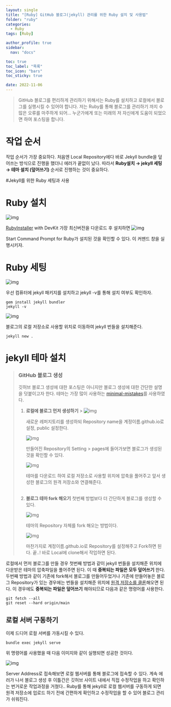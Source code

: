 ```yaml
---
layout: single
title: "[Ruby] GitHub 블로그(jekyll) 관리를 위한 Ruby 설치 및 사용법"
folder: "ruby"
categories:
  - Ruby
tags: [Ruby]

author_profile: true
sidebar:
  nav: "docs"

toc: true
toc_label: "목록"
toc_icon: "bars"
toc_sticky: true

date: 2022-11-06
---
```


> GitHub 블로그를 편리하게 관리하기 위해서는 Ruby를 설치하고 로컬에서 블로그를 실행시킬 수 있어야 합니다. 저는 Ruby를 통해 블로그를 관리하기 까지 수많은 오류를 마주하게 되어... 누군가에게 또는 미래의 저 자신에게 도움이 되었으면 하여 포스팅을 합니다.

# 작업 순서

작업 순서가 가장 중요하다.
처음엔 Local Repository에다 바로 Jekyll bundle을 덮어쓰는 방식으로 진행을 했더니 에러가 끝없이 났다.
따라서 **Ruby설치 → jekyll 세팅 → 테마 설치 (덮어쓰기)** 순서로 진행하는 것이 중요하다.

#Jekyll를 위한 Ruby 세팅과 사용

# Ruby 설치

![img](https://img1.daumcdn.net/thumb/R1280x0/?scode=mtistory2&fname=https%3A%2F%2Fk.kakaocdn.net%2Fdn%2FdFwYRw%2FbtrQtSLhv62%2FYfRFbJxBwVUXVOkBMsB3C1%2Fimg.png)

[RubyInstaller](https://rubyinstaller.org/downloads/) with DevKit 가장 최신버전을 다운로드 후 설치하면
![img](https://img1.daumcdn.net/thumb/R1280x0/?scode=mtistory2&fname=https%3A%2F%2Fk.kakaocdn.net%2Fdn%2FLU6Pm%2FbtrQz6uJagE%2FkflqzOt9oK8vAMLVx9rYxK%2Fimg.png)

Start Command Prompt for Ruby가 설치된 것을 확인할 수 있다. 이 커맨드 창을 실행시키자.

# Ruby 세팅

![img](https://img1.daumcdn.net/thumb/R1280x0/?scode=mtistory2&fname=https%3A%2F%2Fk.kakaocdn.net%2Fdn%2FbhInrF%2FbtrQywtGVUq%2Fyzkp2BdYYvudhZd6sNOutk%2Fimg.png)

우선 컴퓨터에 jekyll 패키지를 설치하고 jekyll -v를 통해 설치 여부도 확인하자.

```
gem install jekyll bundler
jekyll -v
```

![img](https://img1.daumcdn.net/thumb/R1280x0/?scode=mtistory2&fname=https%3A%2F%2Fk.kakaocdn.net%2Fdn%2FQn9cV%2FbtrQtS5AvPa%2F23EjuQRmxHcXjJi3kQKncK%2Fimg.png)

블로그의 로컬 저장소로 사용할 위치로 이동하여 jekyll 번들을 설치해준다.

```
jekyll new .
```

# jekyll 테마 설치

> ### GitHub 블로그 생성
>
> 깃허브 블로그 생성에 대한 포스팅은 아니지만 블로그 생성에 대한 간단한 설명을 덧붙이고자 한다.
> 테마는 가장 많이 사용하는 [minimal-mistakes](https://github.com/mmistakes/minimal-mistakes)를 사용하였다.
>
> 1.  **로컬에 블로그 먼저 생성하기** > ![img](https://img1.daumcdn.net/thumb/R1280x0/?scode=mtistory2&fname=https%3A%2F%2Fk.kakaocdn.net%2Fdn%2Flld4Y%2FbtrQsGjQMBK%2FGXCozZkibsw3k8A4gksVr0%2Fimg.png)
>
>     새로운 레퍼지토리를 생성하되 Repository name을 계정이름.github.io로 설정, public 설정한다.
>
>     ![img](https://img1.daumcdn.net/thumb/R1280x0/?scode=mtistory2&fname=https%3A%2F%2Fk.kakaocdn.net%2Fdn%2Fd29Umv%2FbtrQrqB3lSH%2FqGdAMlCUCxqP2nDfLUztXk%2Fimg.png)
>
>     만들어진 Repository의 Setting > pages에 들어가보면 블로그가 생성된 것을 확인할 수 있다.
>
>     ![img](https://img1.daumcdn.net/thumb/R1280x0/?scode=mtistory2&fname=https%3A%2F%2Fk.kakaocdn.net%2Fdn%2F8kYz8%2FbtrQuNCMP1W%2FQux9CmvnBlHrz6Zg7BJdn0%2Fimg.png)
>
>     테마를 다운로드 하여 로컬 저장소로 사용할 위치에 압축을 풀어주고 앞서 생성한 블로그의 원격 저장소와 연결해준다. <br /><br />
>
> 2.  **블로그 테마 fork 해오기**
>     첫번째 방법보다 더 간단하게 블로그를 생성할 수 있다.
>
>     ![img](https://img1.daumcdn.net/thumb/R1280x0/?scode=mtistory2&fname=https%3A%2F%2Fk.kakaocdn.net%2Fdn%2FlaFGB%2FbtrQrE7S91d%2F153KKB3wwk1pDWpgrPf9qk%2Fimg.png)
>
>     테마의 Repository 자체를 fork 해오는 방법이다.
>
>     ![img](https://img1.daumcdn.net/thumb/R1280x0/?scode=mtistory2&fname=https%3A%2F%2Fk.kakaocdn.net%2Fdn%2FBvlTo%2FbtrQr2tWLlC%2FstS0XtLko60MoNuSqudwmK%2Fimg.png)
>
>     마찬가지로 계정이름.github.io로 Repository를 설정해주고 Fork하면 된다.
>     끝..! 바로 Local에 clone해서 작업하면 된다.

로컬에서 먼저 블로그를 만들 경우 첫번째 방법과 같이 jekyll 번들을 설치해준 위치에 다운받은 테마의 압축파일을 풀어주면 된다. 이 때 **중복되는 파일은 모두 덮어쓰기** 한다.
두번째 방법과 같이 기존에 fork해서 블로그를 만들어두었거나 기존에 만들어놓은 블로그 Repository가 있는 경우에는 번들을 설치해준 위치에 [원격 저장소를 클론](https://jiaezzang.github.io/git/git-1/)해오면 된다. 이 경우에도 **중복되는 파일은 덮어쓰기** 해야되므로 다음과 같은 명령어를 사용한다.

```
git fetch --all
git reset --hard origin/main
```

## 로컬 서버 구동하기

이제 드디어 로컬 서버를 가동시킬 수 있다.

```
bundle exec jekyll serve
```

위 명령어를 사용했을 때 다음 이미지와 같이 실행되면 성공한 것이다.

![img](https://img1.daumcdn.net/thumb/R1280x0/?scode=mtistory2&fname=https%3A%2F%2Fk.kakaocdn.net%2Fdn%2FbAediV%2FbtrQxbpKLye%2FUxARgwKprevkknaGwU4KA1%2Fimg.png)

Server Address로 접속해보면 로컬 웹서버를 통해 블로그에 접속할 수 있다.
계속 에러가 나서 블로그 생성 후 이틀간은 깃허브 사이트 내에서 직접 수정작업을 하고 확인하는 번거로운 작업과정을 거쳤다.. Ruby를 통해 jekyll로 로컬 웹서버를 구동하게 되면 원격 저장소에 업로드 하기 전에 간편하게 확인하고 수정작업을 할 수 있어 블로그 관리가 쉬워진다.

